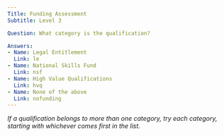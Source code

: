 ```yaml
---
Title: Funding Assessment
Subtitle: Level 3

Question: What category is the qualification?

Answers:
- Name: Legal Entitlement
  Link: le
- Name: National Skills Fund
  Link: nsf
- Name: High Value Qualifications
  Link: hvq
- Name: None of the above
  Link: nofunding
---
```


<em>If a qualification belongs to more than one category, try each category, starting with whichever comes first in the list.</em>